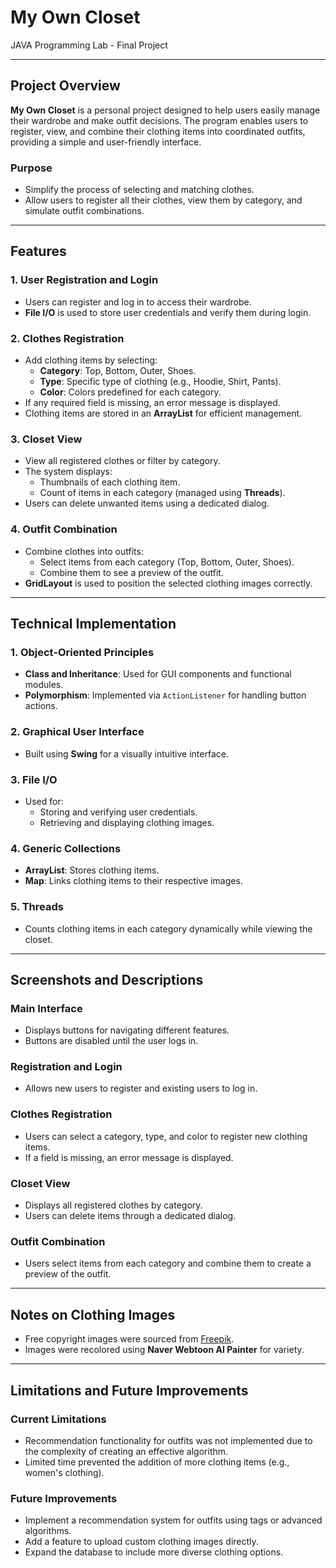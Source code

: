 # My Own Closet

JAVA Programming Lab - Final Project

---

## Project Overview

**My Own Closet** is a personal project designed to help users easily manage their wardrobe and make outfit decisions. The program enables users to register, view, and combine their clothing items into coordinated outfits, providing a simple and user-friendly interface.

### Purpose
- Simplify the process of selecting and matching clothes.
- Allow users to register all their clothes, view them by category, and simulate outfit combinations.

---

## Features

### 1. User Registration and Login
- Users can register and log in to access their wardrobe.
- **File I/O** is used to store user credentials and verify them during login.

### 2. Clothes Registration
- Add clothing items by selecting:
  - **Category**: Top, Bottom, Outer, Shoes.
  - **Type**: Specific type of clothing (e.g., Hoodie, Shirt, Pants).
  - **Color**: Colors predefined for each category.
- If any required field is missing, an error message is displayed.
- Clothing items are stored in an **ArrayList** for efficient management.

### 3. Closet View
- View all registered clothes or filter by category.
- The system displays:
  - Thumbnails of each clothing item.
  - Count of items in each category (managed using **Threads**).
- Users can delete unwanted items using a dedicated dialog.

### 4. Outfit Combination
- Combine clothes into outfits:
  - Select items from each category (Top, Bottom, Outer, Shoes).
  - Combine them to see a preview of the outfit.
- **GridLayout** is used to position the selected clothing images correctly.

---

## Technical Implementation

### 1. Object-Oriented Principles
- **Class and Inheritance**: Used for GUI components and functional modules.
- **Polymorphism**: Implemented via `ActionListener` for handling button actions.

### 2. Graphical User Interface
- Built using **Swing** for a visually intuitive interface.

### 3. File I/O
- Used for:
  - Storing and verifying user credentials.
  - Retrieving and displaying clothing images.

### 4. Generic Collections
- **ArrayList**: Stores clothing items.
- **Map**: Links clothing items to their respective images.

### 5. Threads
- Counts clothing items in each category dynamically while viewing the closet.

---

## Screenshots and Descriptions

### Main Interface
- Displays buttons for navigating different features.
- Buttons are disabled until the user logs in.

### Registration and Login
- Allows new users to register and existing users to log in.

### Clothes Registration
- Users can select a category, type, and color to register new clothing items.
- If a field is missing, an error message is displayed.

### Closet View
- Displays all registered clothes by category.
- Users can delete items through a dedicated dialog.

### Outfit Combination
- Users select items from each category and combine them to create a preview of the outfit.

---

## Notes on Clothing Images
- Free copyright images were sourced from [Freepik](https://www.freepik.com/).
- Images were recolored using **Naver Webtoon AI Painter** for variety.

---

## Limitations and Future Improvements

### Current Limitations
- Recommendation functionality for outfits was not implemented due to the complexity of creating an effective algorithm.
- Limited time prevented the addition of more clothing items (e.g., women's clothing).

### Future Improvements
- Implement a recommendation system for outfits using tags or advanced algorithms.
- Add a feature to upload custom clothing images directly.
- Expand the database to include more diverse clothing options.
